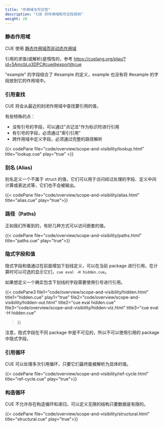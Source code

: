 ```yaml
---
title: "作用域与可见性"
description: "CUE 的作用域和可见性规则"
weight: 20
---
```


### 静态作用域

CUE 使用 [静态作用域而非动态作用域](https://en.wikipedia.org/wiki/Scope_(computer_science))

引用的求值(或解析)是惰性的，参考 https://cuelang.org/play/?id=5AmcbLo3DPC#cue@export@cue

"example" 的字段结合了 #example 的定义，example 也没有将 #example 的字段放到它的作用域中。

### 引用查找

CUE 将会从最近的封闭作用域中查找要引用的值，

有些特殊的点：

- 没有引号的字段，可以通过"点记法"作为标识符进行引用
- 有引号的字段，必须通过"索引引用"
- 跨作用域中定义字段，必须通过完整的路径解析

{{< codePane file="code/overview/scope-and-visibility/lookup.html" title="lookup.cue" play="true" >}}

### 别名 (Alias)

别名定义一个不属于 struct 的值，它们可以用于访问经过处理的字段、定义中间计算或表达式等，它们也不会被输出。 

{{< codePane file="code/overview/scope-and-visibility/alias.html" title="alias.cue" play="true">}}

### 路径（Paths)

正如我们所看到的，有好几种方式可以访问嵌套的值。

{{< codePane file="code/overview/scope-and-visibility/paths.html" title="paths.cue" play="true">}}


### 隐式字段和值

隐式字段和值通过在前面增加下划线定义，可以在当前 package 进行引用，在计算时可以可选的显示它们，`cue eval -H hidden.cue`。

如果想定义一个确实包含下划线的字段需要使用引号进行引用。

{{< codePane3
file1="code/overview/scope-and-visibility/hidden.html"     title1="hidden.cue" play1="true"
file2="code/overview/scope-and-visibility/hidden-out.html" title2="cue eval hidden.cue"
file3="code/overview/scope-and-visibility/hidden-viz.html" title3="cue eval -H hidden.cue"
>}}

注意，隐式字段在不同 package 中是不可见的，所以不可以使用引用的 package 中隐式字段。

### 引用循环

CUE 可以处理多次引用循环，只要它们最终能被解析为具体的值。

{{< codePane file="code/overview/scope-and-visibility/ref-cycle.html" title="ref-cycle.cue" play="true">}}

### 构造循环

CUE 不允许存在构造循环和递归，可以定义无限的结构只要数据是有限的。

{{< codePane file="code/overview/scope-and-visibility/structural.html" title="structural.cue" play="true">}}

